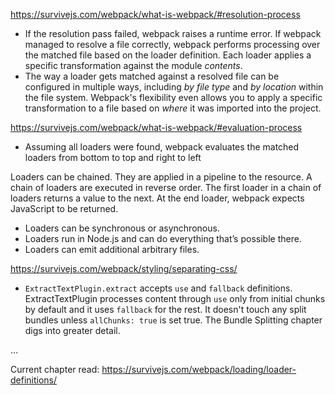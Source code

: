 https://survivejs.com/webpack/what-is-webpack/#resolution-process
- If the resolution pass failed, webpack raises a runtime error. If webpack managed to resolve a file correctly, webpack performs processing over the matched file based on the loader definition. Each loader applies a specific transformation against the module *contents*.
- The way a loader gets matched against a resolved file can be configured in multiple ways, including *by file type* and *by location* within the file system. Webpack's flexibility even allows you to apply a specific transformation to a file based on *where* it was imported into the project.

https://survivejs.com/webpack/what-is-webpack/#evaluation-process
- Assuming all loaders were found, webpack evaluates the matched loaders from bottom to top and right to left

Loaders can be chained. They are applied in a pipeline to the resource. A chain of loaders are executed in reverse order. The first loader in a chain of loaders returns a value to the next. At the end loader, webpack expects JavaScript to be returned.

- Loaders can be synchronous or asynchronous.
- Loaders run in Node.js and can do everything that’s possible there.
- Loaders can emit additional arbitrary files.

https://survivejs.com/webpack/styling/separating-css/
- `ExtractTextPlugin.extract` accepts `use` and `fallback` definitions. ExtractTextPlugin processes content through `use` only from initial chunks by default and it uses `fallback` for the rest. It doesn't touch any split bundles unless `allChunks: true` is set true. The Bundle Splitting chapter digs into greater detail.

...

Current chapter read: https://survivejs.com/webpack/loading/loader-definitions/